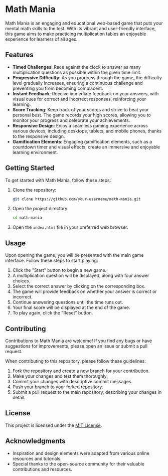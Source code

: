 # Math Mania

Math Mania is an engaging and educational web-based game that puts your mental math skills to the test. With its vibrant and user-friendly interface, this game aims to make practicing multiplication tables an enjoyable experience for learners of all ages.

## Features

- **Timed Challenges**: Race against the clock to answer as many multiplication questions as possible within the given time limit.
- **Progressive Difficulty**: As you progress through the game, the difficulty level gradually increases, ensuring a continuous challenge and preventing you from becoming complacent.
- **Instant Feedback**: Receive immediate feedback on your answers, with visual cues for correct and incorrect responses, reinforcing your learning.
- **Score Tracking**: Keep track of your scores and strive to beat your personal best. The game records your high scores, allowing you to monitor your progress and celebrate your achievements.
- **Responsive Design**: Enjoy a seamless gaming experience across various devices, including desktops, tablets, and mobile phones, thanks to the responsive design.
- **Gamification Elements**: Engaging gamification elements, such as a countdown timer and visual effects, create an immersive and enjoyable learning environment.

## Getting Started

To get started with Math Mania, follow these steps:

1. Clone the repository:

   ```bash
   git clone https://github.com/your-username/math-mania.git
   ```

2. Open the project directory:

   ```bash
   cd math-mania
   ```

3. Open the `index.html` file in your preferred web browser.

## Usage

Upon opening the game, you will be presented with the main game interface. Follow these steps to start playing:

1. Click the "Start" button to begin a new game.
2. A multiplication question will be displayed, along with four answer choices.
3. Select the correct answer by clicking on the corresponding box.
4. The game will provide feedback on whether your answer is correct or incorrect.
5. Continue answering questions until the time runs out.
6. Your final score will be displayed at the end of the game.
7. To play again, click the "Reset" button.

## Contributing

Contributions to Math Mania are welcome! If you find any bugs or have suggestions for improvements, please open an issue or submit a pull request.

When contributing to this repository, please follow these guidelines:

1. Fork the repository and create a new branch for your contribution.
2. Make your changes and test them thoroughly.
3. Commit your changes with descriptive commit messages.
4. Push your branch to your forked repository.
5. Submit a pull request to the main repository, describing your changes in detail.

## License

This project is licensed under the [MIT License](LICENSE).

## Acknowledgments

- Inspiration and design elements were adapted from various online resources and tutorials.
- Special thanks to the open-source community for their valuable contributions and resources.
